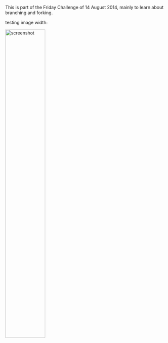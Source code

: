 This is part of the Friday Challenge of 14 August 2014, mainly to learn about branching and forking.

testing image width:

<img src="images/screenshot.png" alt="screenshot" width="50%">